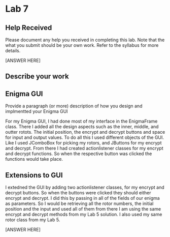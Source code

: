 # Lab 7

## Help Received

Please document any help you received in completing this lab. Note that the what you submit should be your own work. Refer to the syllabus for more details. 

[ANSWER HERE]

## Describe your work


## Enigma GUI

Provide a paragraph (or more) description of how you design and implmentted your Enigma GUI

For my Enigma GUI, I had done most of my interface in the EnigmaFrame class. There I added all the design aspects such as the inner, middle, and outter rotots. The initial position, the encrypt and decrypt buttons and space for input and output values. To do all this I used different objects of the GUI. Like I used JComboBox for picking my rotors, and JButtons for my encrypt and decrypt. From there I had created actionlistener classes for my encrypt and decrypt functions. So when the respective button was clicked the functions would take place. 


## Extensions to GUI

I extedned the GUI by adding two actionlistener classes, for my encrypt and decrypt buttons. So when the buttons were clicked they should either encrypt and decrypt. I did this by passing in all of the fields of our enigma as parameters. So I would be retrieving all the rotor numbers, the initial position and the input and used all of them from there I am using the same encrypt and decrypt methods from my Lab 5 solution. I also used my same rotor class from my Lab 5.

[ANSWER HERE]

